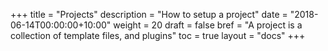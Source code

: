 +++
title = "Projects"
description = "How to setup a project"
date = "2018-06-14T00:00:00+10:00"
weight = 20
draft = false
bref = "A project is a collection of template files, and plugins"
toc = true
layout  = "docs"
+++

